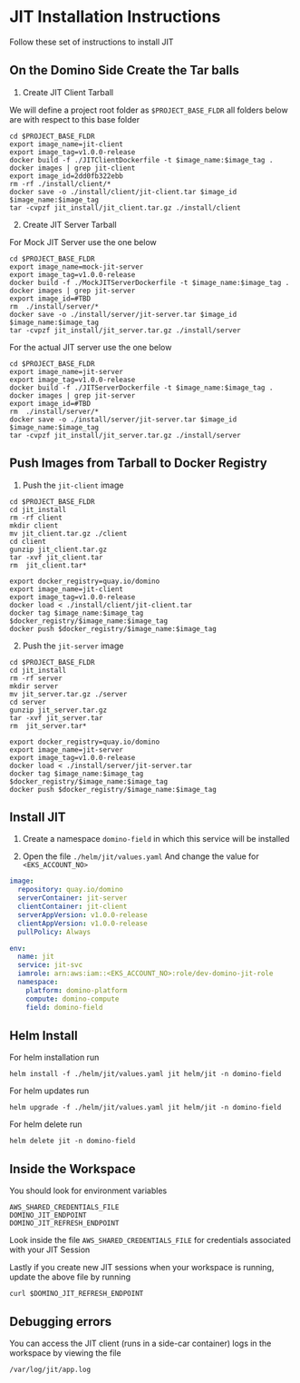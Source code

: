 
# JIT Installation Instructions

Follow these set of instructions to install JIT

## On the Domino Side Create the Tar balls 

1. Create JIT Client Tarball

We will define a project root folder as `$PROJECT_BASE_FLDR` all folders below are with respect to
this base folder

```shell
cd $PROJECT_BASE_FLDR
export image_name=jit-client
export image_tag=v1.0.0-release 
docker build -f ./JITClientDockerfile -t $image_name:$image_tag .
docker images | grep jit-client
export image_id=2dd0fb322ebb
rm -rf ./install/client/*
docker save -o ./install/client/jit-client.tar $image_id $image_name:$image_tag
tar -cvpzf jit_install/jit_client.tar.gz ./install/client
```

2. Create JIT Server Tarball

For Mock JIT Server use the one below
```shell
cd $PROJECT_BASE_FLDR
export image_name=mock-jit-server
export image_tag=v1.0.0-release 
docker build -f ./MockJITServerDockerfile -t $image_name:$image_tag .
docker images | grep jit-server
export image_id=#TBD
rm  ./install/server/* 
docker save -o ./install/server/jit-server.tar $image_id $image_name:$image_tag
tar -cvpzf jit_install/jit_server.tar.gz ./install/server
```
For  the actual JIT server use the one below
```shell
cd $PROJECT_BASE_FLDR
export image_name=jit-server
export image_tag=v1.0.0-release 
docker build -f ./JITServerDockerfile -t $image_name:$image_tag .
docker images | grep jit-server
export image_id=#TBD 
rm  ./install/server/* 
docker save -o ./install/server/jit-server.tar $image_id $image_name:$image_tag
tar -cvpzf jit_install/jit_server.tar.gz ./install/server
```

## Push Images from Tarball to Docker Registry

  
1. Push the `jit-client` image
```shell
cd $PROJECT_BASE_FLDR
cd jit_install
rm -rf client
mkdir client
mv jit_client.tar.gz ./client
cd client
gunzip jit_client.tar.gz
tar -xvf jit_client.tar 
rm  jit_client.tar*

export docker_registry=quay.io/domino
export image_name=jit-client
export image_tag=v1.0.0-release 
docker load < ./install/client/jit-client.tar 
docker tag $image_name:$image_tag $docker_registry/$image_name:$image_tag
docker push $docker_registry/$image_name:$image_tag
```

2. Push the `jit-server` image
```shell
cd $PROJECT_BASE_FLDR
cd jit_install
rm -rf server
mkdir server
mv jit_server.tar.gz ./server
cd server 
gunzip jit_server.tar.gz
tar -xvf jit_server.tar 
rm  jit_server.tar*

export docker_registry=quay.io/domino
export image_name=jit-server
export image_tag=v1.0.0-release 
docker load < ./install/server/jit-server.tar 
docker tag $image_name:$image_tag $docker_registry/$image_name:$image_tag
docker push $docker_registry/$image_name:$image_tag
```


## Install JIT

1. Create a namespace `domino-field` in which this service will be installed

2. Open the file `./helm/jit/values.yaml`
And change the value for `<EKS_ACCOUNT_NO>`
```yaml
image:
  repository: quay.io/domino
  serverContainer: jit-server
  clientContainer: jit-client
  serverAppVersion: v1.0.0-release
  clientAppVersion: v1.0.0-release
  pullPolicy: Always

env:
  name: jit
  service: jit-svc
  iamrole: arn:aws:iam::<EKS_ACCOUNT_NO>:role/dev-domino-jit-role
  namespace:
    platform: domino-platform
    compute: domino-compute
    field: domino-field


```

## Helm Install

For helm installation run 
```shell
helm install -f ./helm/jit/values.yaml jit helm/jit -n domino-field
```

For helm updates run 
```shell
helm upgrade -f ./helm/jit/values.yaml jit helm/jit -n domino-field
```

For helm delete run
```shell
helm delete jit -n domino-field
```

## Inside the Workspace

You should look for environment variables
```properties
AWS_SHARED_CREDENTIALS_FILE
DOMINO_JIT_ENDPOINT
DOMINO_JIT_REFRESH_ENDPOINT
```
Look inside the file `AWS_SHARED_CREDENTIALS_FILE` for credentials associated with your JIT Session

Lastly if you create new JIT sessions when your workspace is running, update the above file by running

```shell
curl $DOMINO_JIT_REFRESH_ENDPOINT
```

## Debugging errors

You can access the JIT client (runs in a side-car container) logs in the workspace by viewing the file

```shell
/var/log/jit/app.log
```